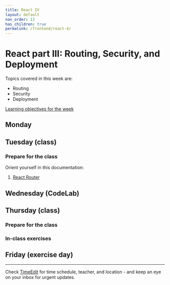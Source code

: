 ```yaml
---
title: React IV
layout: default
nav_order: 13
has_children: true
permalink: /frontend/react-4/
---
```


# React part III: Routing, Security, and Deployment

Topics covered in this week are:

- Routing
- Security
- Deployment

[Learning objectives for the week](./learningobjectives.md)

## Monday

## Tuesday (class)

### Prepare for the class

Orient yourself in this documentation:
1. [React Router](https://reactrouter.com/web/guides/quick-start)

## Wednesday (CodeLab)

## Thursday (class)

### Prepare for the class

### In-class exercises

## Friday (exercise day)

<hr>

Check [TimeEdit](https://skema.cphbusiness.dk/) for time schedule, teacher, and location - and keep an eye on your inbox for urgent updates.
